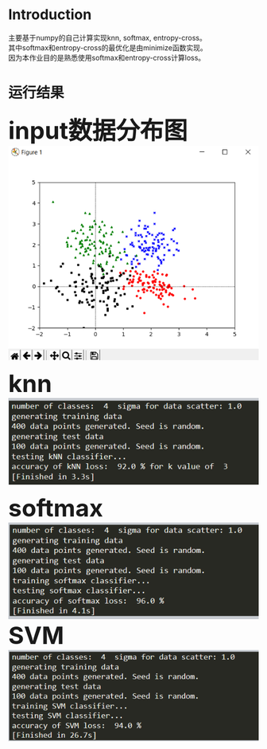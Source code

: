 # Introduction
主要基于numpy的自己计算实现knn, softmax, entropy-cross。  
其中softmax和entropy-cross的最优化是由minimize函数实现。  
因为本作业目的是熟悉使用softmax和entropy-cross计算loss。

# 运行结果
**<font size=14>input数据分布图</font>**  
![image](https://github.com/Lin-CX/deep-learning/blob/main/hw1/data_distribution.png)  

**<font size=14>knn</font>**  
![image](https://github.com/Lin-CX/deep-learning/blob/main/hw1/knn.png)  

**<font size=14>softmax</font>**  
![image](https://github.com/Lin-CX/deep-learning/blob/main/hw1/softmax.png)  
**<font size=14>SVM</font>**  
![image](https://github.com/Lin-CX/deep-learning/blob/main/hw1/SVM.png)